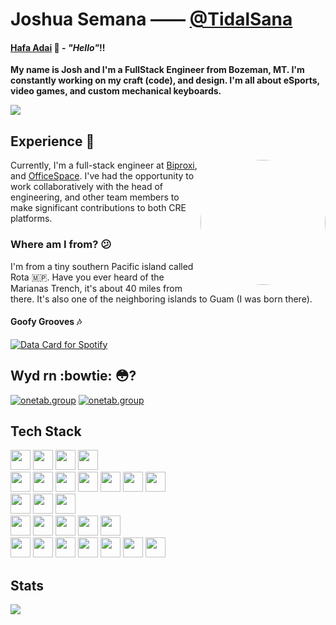 # Joshua Semana —— [@TidalSana](https://twitter.com/JestingJosh)

#### [Hafa Adai](http://www.chamoru.info/language-lessons/chamorro-phrases/hafa-adai-meaning) 🌺 - *"Hello"*!!

**My name is Josh and I'm a FullStack Engineer from Bozeman, MT. I'm constantly working on my craft (code), and design. I'm all about eSports, video games, and custom mechanical keyboards.**

<!-- <img src="https://media.discordapp.net/attachments/388125739192418305/956296393880903740/image0.jpg?width=446&height=595" align="right" alt="Josh" width="304" height="404" border-radius="15px 15px 15px 15px"> -->

![](http://github-profile-summary-cards.vercel.app/api/cards/profile-details?username=TidalSana&theme=discord_old_blurple)

## Experience :construction_worker:

 <img height="auto" width="200" style="border-radius: 50%; float: right;" src="https://joshuasemana.com/aboutme.jpeg" />

Currently, I'm a full-stack engineer at [Biproxi](https://biproxi.com/), and [OfficeSpace](https://www.officespace.com/).  I've had the opportunity to work collaboratively with the head of engineering, and other team members to make significant contributions to both CRE platforms.

### Where am I from? :confused:

I'm from a tiny southern Pacific island called Rota 🇲🇵. Have you ever heard of the Marianas Trench, it's about 40 miles from there. It's also one of the neighboring islands to Guam (I was born there).

#### Goofy Grooves :notes:

> <a href="https://data-card-for-spotify.herokuapp.com/card?user_id=tidalasp054">
  <img src="https://data-card-for-spotify.herokuapp.com/api/card?user_id=tidalasp054" alt="Data Card for Spotify">
</a>

## Wyd rn :bowtie: :flushed:?
[![onetab.group](https://svg.bookmark.style/api?url=https://www.biproxi.com/&mode=light&style=horizontal)](https://biproxi.com/)
[![onetab.group](https://svg.bookmark.style/api?url=https://www.officespace.com/&mode=light&style=horizontal)](https://www.officespace.com/)


## Tech Stack
<div>
	<img height="32" width="32" src="https://cdn.simpleicons.org/javascript/" />
	<img height="32" width="32" src="https://cdn.simpleicons.org/html5/" />
	<img height="32" width="32" src="https://cdn.simpleicons.org/css3/" />
	<img height="32" width="32" src="https://cdn.simpleicons.org/ruby/" />
</div>

<div>
	<img height="32" width="32" src="https://cdn.simpleicons.org/react/" />
	<img height="32" width="32" src="https://cdn.simpleicons.org/node.js/" />
	<img height="32" width="32" src="https://cdn.simpleicons.org/express/" />
	<img height="32" width="32" src="https://cdn.simpleicons.org/typescript/" />
	<img height="32" width="32" src="https://cdn.simpleicons.org/graphql/" />
	<img height="32" width="32" src="https://cdn.simpleicons.org/tailwindcss/" />
	<img height="32" width="32" src="https://cdn.simpleicons.org/rubyonrails/" />
</div>

<div>
	<img height="32" width="32" src="https://cdn.simpleicons.org/postgresql/" />
	<img height="32" width="32" src="https://cdn.simpleicons.org/mongodb/" />
	<img height="32" width="32" src="https://cdn.simpleicons.org/firebase/" />
</div>

<div>
	<img height="32" width="32" src="https://cdn.simpleicons.org/jest/" />
	<img height="32" width="32" src="https://cdn.simpleicons.org/vitest/" />
	<img height="32" width="32" src="https://cdn.simpleicons.org/cypress/" />
	<img height="32" width="32" src="https://cdn.simpleicons.org/playwright/" />
	<img height="32" width="32" src="https://cdn.simpleicons.org/mocha/" />
</div>

<div>
	<img height="32" width="32" src="https://cdn.simpleicons.org/git/" />
	<img height="32" width="32" src="https://cdn.simpleicons.org/github/" />
	<img height="32" width="32" src="https://cdn.simpleicons.org/visualstudiocode/" />
	<img height="32" width="32" src="https://cdn.simpleicons.org/nx/" />
	<img height="32" width="32" src="https://cdn.simpleicons.org/docker/" />
	<img height="32" width="32" src="https://cdn.simpleicons.org/vercel/" />
	<img height="32" width="32" src="https://cdn.simpleicons.org/circleci/" />
</div>



## Stats
![](http://github-profile-summary-cards.vercel.app/api/cards/repos-per-language?username=TidalSana&theme=discord_old_blurple)


<!-- * Software Engineer (August 2023 - Present)
  * *Biproxi Capital Network*
* Software Engineer (June 2023 - Present)
  * *Officespace CRE Platform*
* Software Engineer (August 2022 - August 2023)
  * *Biproxi CRE Platform* -->

<!-- ### School - eSports? :video_game:
I recently graduated from The University of Providence Great Falls at the end of 2021. I originally started at GFCMSU (Great Falls College MSU) and was looking to transfer to a 4-year university. Luckily, I ended up being picked for an eSports scholarship by the local university. I ended up staying for the rest of my college career and receiving a Bachelor's in Computer Science.

##### More about eSports (It's a long story...)

_Well what about that esports thang??? Joshua?_

For those interested, I ended up [receiving a position](https://upargos.com/news/2019/1/21/argo-esports-inks-semana-to-league-spring-roster.aspx) on the team to play League of Legends (wooo!). For those who know league, it is a very difficult game. I would say mechanics matter (pressing buttons pretty fast), but game knowledge (knowing stuff) outshines. Of course, both together play a big role in how a player is in-game. I played mid and I ended up playing throughout my entire college career. I wanted to make a career out of it, but things don't always go as planned (I still love programming btw!). Even before I joined the team and enrolled in university, I was pretty committed to playing league, I made schedules, game plans, notes, and timelines of how I would improve over time, hopefully reaching my goal of becoming a pro player.

I learned a lot and one key takeaway from playing League was if I wanted to improve, I had to accept that I'm not perfect and point out my mistakes and improve upon them. eSports in college and even up to this day, helping out friends and coaching teammates was very difficult. Even I catch myself blaming other people, the environment, and everything, but myself. I now know that you can't pin the blame on anything other than yourself. Not just for league, but everything in life, yes it is very nice to get assistance from friends and family, but it starts with the person. -->
